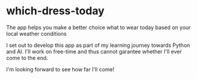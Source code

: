 # which-dress-today
The app helps you make a better choice what to wear today based on your local weather conditions

I set out to develop this app as part of my learning journey towards Python and AI.
I'll work on free-time and thus cannot garantee whether I'll ever come to the end.

I'm looking forward to see how far I'll come!
